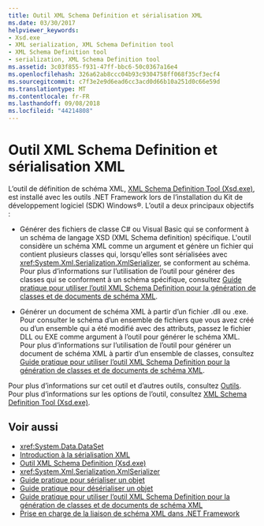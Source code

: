 ```yaml
---
title: Outil XML Schema Definition et sérialisation XML
ms.date: 03/30/2017
helpviewer_keywords:
- Xsd.exe
- XML serialization, XML Schema Definition tool
- XML Schema Definition tool
- serialization, XML Schema Definition tool
ms.assetid: 3c03f855-f931-47ff-bbc6-50c0367a16e4
ms.openlocfilehash: 326a62ab8ccc04b93c9304758ff068f35cf3ecf4
ms.sourcegitcommit: c7f3e2e9d6ead6cc3acd0d66b10a251d0c66e59d
ms.translationtype: MT
ms.contentlocale: fr-FR
ms.lasthandoff: 09/08/2018
ms.locfileid: "44214808"
---
```

# <a name="the-xml-schema-definition-tool-and-xml-serialization"></a>Outil XML Schema Definition et sérialisation XML
L’outil de définition de schéma XML, [XML Schema Definition Tool (Xsd.exe)](../../../docs/standard/serialization/xml-schema-definition-tool-xsd-exe.md), est installé avec les outils .NET Framework lors de l’installation du Kit de développement logiciel (SDK) Windows®. L’outil a deux principaux objectifs :  
  
-   Générer des fichiers de classe C# ou Visual Basic qui se conforment à un schéma de langage XSD (XML Schema definition) spécifique. L'outil considère un schéma XML comme un argument et génère un fichier qui contient plusieurs classes qui, lorsqu'elles sont sérialisées avec <xref:System.Xml.Serialization.XmlSerializer>, se conforment au schéma. Pour plus d’informations sur l’utilisation de l’outil pour générer des classes qui se conforment à un schéma spécifique, consultez [Guide pratique pour utiliser l’outil XML Schema Definition pour la génération de classes et de documents de schéma XML](../../../docs/standard/serialization/xml-schema-def-tool-gen.md).  
  
-   Générer un document de schéma XML à partir d’un fichier .dll ou .exe. Pour consulter le schéma d’un ensemble de fichiers que vous avez créé ou d’un ensemble qui a été modifié avec des attributs, passez le fichier DLL ou EXE comme argument à l’outil pour générer le schéma XML. Pour plus d’informations sur l’utilisation de l’outil pour générer un document de schéma XML à partir d’un ensemble de classes, consultez [Guide pratique pour utiliser l’outil XML Schema Definition pour la génération de classes et de documents de schéma XML](../../../docs/standard/serialization/xml-schema-def-tool-gen.md).  
  
 Pour plus d’informations sur cet outil et d’autres outils, consultez [Outils](../../../docs/framework/tools/index.md). Pour plus d’informations sur les options de l’outil, consultez [XML Schema Definition Tool (Xsd.exe)](../../../docs/standard/serialization/xml-schema-definition-tool-xsd-exe.md).  
  
## <a name="see-also"></a>Voir aussi

- <xref:System.Data.DataSet>  
- [Introduction à la sérialisation XML](../../../docs/standard/serialization/introducing-xml-serialization.md)  
- [Outil XML Schema Definition (Xsd.exe)](../../../docs/standard/serialization/xml-schema-definition-tool-xsd-exe.md)  
- <xref:System.Xml.Serialization.XmlSerializer>  
- [Guide pratique pour sérialiser un objet](../../../docs/standard/serialization/how-to-serialize-an-object.md)  
- [Guide pratique pour désérialiser un objet](../../../docs/standard/serialization/how-to-deserialize-an-object.md)  
- [Guide pratique pour utiliser l’outil XML Schema Definition pour la génération de classes et de documents de schéma XML](../../../docs/standard/serialization/xml-schema-def-tool-gen.md)  
- [Prise en charge de la liaison de schéma XML dans .NET Framework](https://msdn.microsoft.com/library/8f0619dd-f1fc-4895-ae21-6d45d0382cc1)
